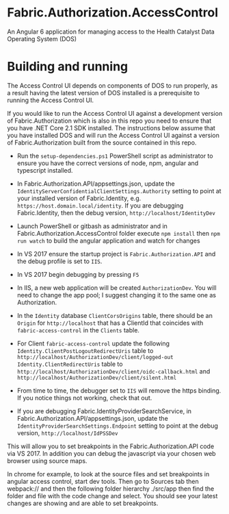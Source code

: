 # Fabric.Authorization.AccessControl
An Angular 6 application for managing access to the Health Catalyst Data Operating System (DOS)

# Building and running
The Access Control UI depends on components of DOS to run properly, as a result having the latest version of DOS installed is a prerequisite to running the Access Control UI.

If you would like to run the Access Control UI against a development version of Fabric.Authorization which is also in this repo you need to ensure that you have .NET Core 2.1 SDK installed. The instructions below assume that you have installed DOS and will run the Access Control UI against a version of Fabric.Authorization built from the source contained in this repo.

- Run the `setup-dependencies.ps1` PowerShell script as administrator to ensure you have the correct versions of node, npm, angular and typescript installed.
- In Fabric.Authorization.API/appsettings.json, update the `IdentityServerConfidentialClientSettings.Authority` setting to point at your installed version of Fabric.Identity, e.g. `https://host.domain.local/identity`. If you are debugging Fabric.Identity, then the debug version, `http://localhost/IdentityDev`
- Launch PowerShell or gitbash as administrator and in Fabric.Authorization.AccessControl folder execute `npm install` then `npm run watch` to build the angular application and watch for changes
- In VS 2017 ensure the startup project is `Fabric.Authorization.API` and the debug profile is set to `IIS`.
- In VS 2017 begin debugging by pressing `F5`
- In IIS, a new web application will be created `AuthorizationDev`.  You will need to change the app pool; I suggest changing it to the same one as Authorization.
- In the `Identity` database `ClientCorsOrigins` table, there should be an `Origin` for `http://localhost` that has a ClientId that coincides with `fabric-access-control` in the `Clients` table.
- For Client `fabric-access-control` update the following 
`Identity.ClientPostLogoutRedirectUris` table to `http://localhost/AuthorizationDev/client/logged-out` 
`Identity.ClientRedirectUris` table to `http://localhost/AuthorizationDev/client/oidc-callback.html` and `http://localhost/AuthorizationDev/client/silent.html`
- From time to time, the debugger set to `IIS` will remove the https binding.  If you notice things not working, check that out.

- If you are debugging Fabric.IdentityProviderSearchService, in Fabric.Authorization.API/appsettings.json, update the `IdentityProviderSearchSettings.Endpoint` setting to point at the debug version, `http://localhost/IdPSSDev`

This will allow you to set breakpoints in the Fabric.Authorization.API code via VS 2017. In addition you can debug the javascript via your chosen web browser using source maps. 

In chrome for example, to look at the source files and set breakpoints in angular access control, start dev tools. Then go to Sources tab then webpack:// and then the following folder hierarchy ./src/app then find the folder and file with the code change and select. You should see your latest changes are showing and are able to set breakpoints.